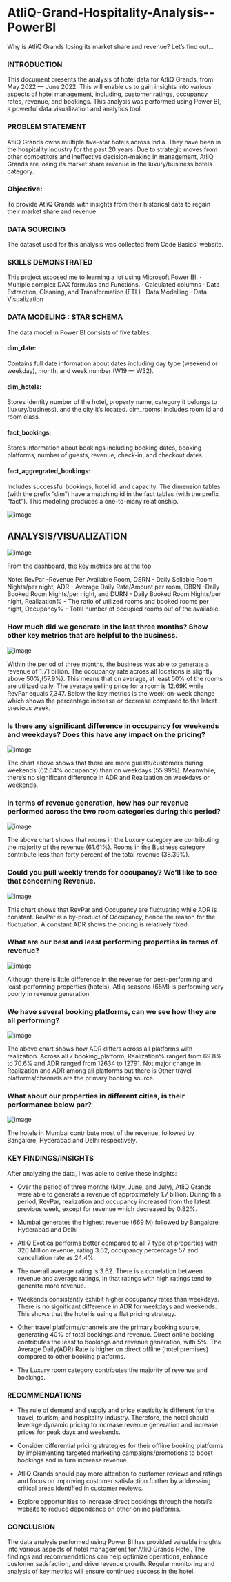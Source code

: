 # AtliQ-Grand-Hospitality-Analysis--PowerBI

Why is AtliQ Grands losing its market share and revenue? Let’s find out...

### INTRODUCTION
This document presents the analysis of hotel data for AtliQ Grands, from May 2022 — June 2022. This will enable us to gain insights into various aspects of hotel management, including, customer ratings, occupancy rates, revenue, and bookings. This analysis was performed using Power BI, a powerful data visualization and analytics tool.

### PROBLEM STATEMENT
AtliQ Grands owns multiple five-star hotels across India. They have been in the hospitality industry for the past 20 years. Due to strategic moves from other competitors and ineffective decision-making in management, AtliQ Grands are losing its market share revenue in the luxury/business hotels category.

### Objective: 
To provide AtliQ Grands with insights from their historical data to regain their market share and revenue.

### DATA SOURCING
The dataset used for this analysis was collected from Code Basics’ website.

### SKILLS DEMONSTRATED
This project exposed me to learning a lot using Microsoft Power BI.
· Multiple complex DAX formulas and Functions.
· Calculated columns
· Data Extraction, Cleaning, and Transformation (ETL)
· Data Modelling
· Data Visualization

### DATA MODELING : STAR SCHEMA
The data model in Power BI consists of five tables:

#### dim_date: 
Contains full date information about dates including day type (weekend or weekday), month, and week number (W19 — W32). 
#### dim_hotels: 
Stores identity number of the hotel, property name, category it belongs to (luxury/business), and the city it’s located. dim_rooms: Includes room id and room class. 
#### fact_bookings: 
Stores information about bookings including booking dates, booking platforms, number of guests, revenue, check-in, and checkout dates. 
#### fact_aggregrated_bookings: 
Includes successful bookings, hotel id, and capacity. The dimension tables (with the prefix “dim”) have a matching id in the fact tables (with the prefix “fact”). 
This modeling produces a one-to-many relationship.

![image](https://github.com/Dev-dataanalyst/AtliQ-Grand-Hospitality-Analysis--PowerBI/assets/143479964/e7d6c088-d55c-4a9e-bf75-a0225d6dd844)


## ANALYSIS/VISUALIZATION

![image](https://github.com/Dev-dataanalyst/AtliQ-Grand-Hospitality-Analysis--PowerBI/assets/143479964/b26f7e63-98e1-403f-a13d-f4952eeed49d)


From the dashboard, the key metrics are at the top.

Note: RevPar -Revenue Per Available Room, DSRN - Daily Sellable Room Nights/per night, ADR - Average Daily Rate/Amount per room, DBRN -Daily Booked Room Nights/per night, and DURN - Daily Booked Room Nights/per night, Realization% - The ratio of utilized rooms and booked rooms per night, Occupancy% - Total number of occupied rooms out of the available.


### How much did we generate in the last three months? Show other key metrics that are helpful to the business.

![image](https://github.com/Dev-dataanalyst/AtliQ-Grand-Hospitality-Analysis--PowerBI/assets/143479964/31dd74b5-6315-45b6-8d8c-e5d0e8a7eb08)

Within the period of three months, the business was able to generate a revenue of 1.71 billion. The occupancy rate across all locations is slightly above 50%,(57.9%). This means that on average, at least 50% of the rooms are utilized daily. The average selling price for a room is 12.69K while RevPar equals 7,347. Below the key metrics is the week-on-week change which shows the percentage increase or decrease compared to the latest previous week.

### Is there any significant difference in occupancy for weekends and weekdays? Does this have any impact on the pricing?

![image](https://github.com/Dev-dataanalyst/AtliQ-Grand-Hospitality-Analysis--PowerBI/assets/143479964/5eedf863-c187-445f-90f2-733a16c0378c)

The chart above shows that there are more guests/customers during weekends (62.64% occupancy) than on weekdays (55.99%). 
Meanwhile, there’s no significant difference in ADR and Realization on weekdays or weekends.

### In terms of revenue generation, how has our revenue performed across the two room categories during this period?

![image](https://github.com/Dev-dataanalyst/AtliQ-Grand-Hospitality-Analysis--PowerBI/assets/143479964/ba232edd-cf75-4c2b-aa30-dbf278ea81fb)

The above chart shows that rooms in the Luxury category are contributing the majority of the revenue (61.61%). 
Rooms in the Business category contribute less than forty percent of the total revenue (38.39%).

### Could you pull weekly trends for occupancy? We’ll like to see that concerning Revenue.

![image](https://github.com/Dev-dataanalyst/AtliQ-Grand-Hospitality-Analysis--PowerBI/assets/143479964/13cf07ab-6cdd-4faf-996e-1ab0fcb98285)

This chart shows that RevPar and Occupancy are fluctuating while ADR is constant. 
RevPar is a by-product of Occupancy, hence the reason for the fluctuation. A constant ADR shows the pricing is relatively fixed.

### What are our best and least performing properties in terms of revenue?

![image](https://github.com/Dev-dataanalyst/AtliQ-Grand-Hospitality-Analysis--PowerBI/assets/143479964/59f43856-ca3d-4baa-b25f-66066a581ab4)

Although there is little difference in the revenue for best-performing and least-performing properties (hotels), 
Atliq seasons (65M) is performing very poorly in revenue generation.

### We have several booking platforms, can we see how they are all performing?

![image](https://github.com/Dev-dataanalyst/AtliQ-Grand-Hospitality-Analysis--PowerBI/assets/143479964/1244ff4b-b88b-4cbd-92bd-dce5372cc433)

The above chart shows how ADR differs across all platforms with realization. ﻿Across all 7 booking_platform, Realization% ranged from 69.8% to 70.6% and ADR ranged from 12634 to 12791.
Not major change in Realization and ADR among all platforms but there is Other travel platforms/channels are the primary booking source.

### What about our properties in different cities, is their performance below par?

![image](https://github.com/Dev-dataanalyst/AtliQ-Grand-Hospitality-Analysis--PowerBI/assets/143479964/9aefd3cf-8ca2-4062-8e86-be69df2924a9)

The hotels in Mumbai contribute most of the revenue, followed by  Bangalore, Hyderabad and Delhi respectively.

### KEY FINDINGS/INSIGHTS

After analyzing the data, I was able to derive these insights:

* Over the period of three months (May, June, and July), AtliQ Grands were able to generate a revenue of approximately 1.7 billion. During this period, RevPar, realization and occupancy increased from the latest previous week, except for revenue which decreased by 0.82%.

* Mumbai generates the highest revenue (669 M) followed by Bangalore, Hyderabad and Delhi

* AtliQ Exotica performs better compared to all 7 type of properties with 320 Million revenue, rating 3.62, occupancy percentage 57 and cancellation rate as 24.4%.

* The overall average rating is 3.62. There is a correlation between revenue and average ratings, in that ratings with high ratings tend to generate more revenue.

* Weekends consistently exhibit higher occupancy rates than weekdays. There is no significant difference in ADR for weekdays and weekends. This shows that the hotel is using a flat pricing strategy.

* Other travel platforms/channels are the primary booking source, generating 40% of total bookings and revenue. Direct online booking contributes the least to bookings and revenue generation, with 5%.
The Average Daily(ADR) Rate is higher on direct offline (hotel premises) compared to other booking platforms.

* The Luxury room category contributes the majority of revenue and bookings. 


### RECOMMENDATIONS

* The rule of demand and supply and price elasticity is different for the travel, tourism, and hospitality industry. 
  Therefore, the hotel should leverage dynamic pricing to increase revenue generation and increase prices for peak days and weekends.

* Consider differential pricing strategies for their offline booking platforms by implementing targeted marketing campaigns/promotions to boost bookings and in turn increase revenue.

* AtliQ Grands should pay more attention to customer reviews and ratings and focus on improving customer satisfaction further by addressing critical areas identified in customer reviews.

* Explore opportunities to increase direct bookings through the hotel’s website to reduce dependence on other online platforms.

### CONCLUSION

The data analysis performed using Power BI has provided valuable insights into various aspects of hotel management for AtliQ Grands Hotel. 
The findings and recommendations can help optimize operations, enhance customer satisfaction, and drive revenue growth. 
Regular monitoring and analysis of key metrics will ensure continued success in the hotel. 









